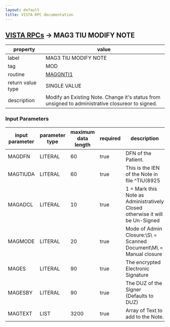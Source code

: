 ```yaml
---
layout: default
title: VISTA RPC documentation
---
```




## [VISTA RPCs](TableOfContent.md) &#8594; MAG3 TIU MODIFY NOTE 

 property | value 
--- | --- 
 label | MAG3 TIU MODIFY NOTE
 tag | MOD
 routine | [MAGGNTI1](http://code.osehra.org/dox/Routine_MAGGNTI1_source.html)
 return value type | SINGLE VALUE
 description | Modify an Existing Note. Change it's status from unsigned to administrative closureor to signed.

### Input Parameters

| input parameter | parameter type | maximum data length | required | description | 
| --- | --- | --- | --- | --- | 
| MAGDFN | LITERAL | 60 | true | DFN of the Patient. | 
| MAGTIUDA | LITERAL | 60 | true | This is the IEN of the Note in file ^TIU(8925 | 
| MAGADCL | LITERAL | 10 | true |  1 = Mark this Note as Administratively Closed otherwise it will be Un-Signed | 
| MAGMODE | LITERAL | 20 | true | Mode of Admin Closure:\S\ = Scanned Document\M\ = Manual closure | 
| MAGES | LITERAL | 90 | true | The encrypted Electronic Signature | 
| MAGESBY | LITERAL | 90 | true |  The DUZ of the Signer (Defaults to DUZ) | 
| MAGTEXT | LIST | 3200 | true | Array of Text to add to the Note. | 